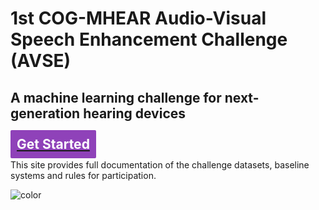 <!-- _coverpage.md -->

<!-- ![logo](_media/icon.svg) -->

# 1st COG-MHEAR Audio-Visual Speech Enhancement Challenge (AVSE)
## A machine learning challenge for next-generation hearing devices  

## [<span style="color:white;background: #8f42b9;padding: 10px;line-height: 15px;border-radius:2px;">Get Started</span>](/docs#getting-started)

This site provides full documentation of the challenge datasets, baseline systems and rules for participation.

![color](#f0f0f0)